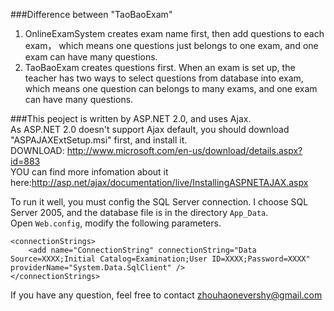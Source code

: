 ###Difference between "TaoBaoExam"    
1. OnlineExamSystem creates exam name first, then add questions to each exam， which means one questions just belongs to one exam, and one exam can have many questions.     
2. TaoBaoExam creates questions first. When an exam is set up, the teacher has two ways to select questions from database into exam, which means one question can belongs to many exams, and one exam can have many questions.     


###This peoject is written by ASP.NET 2.0, and uses Ajax.        
As ASP.NET 2.0 doesn't support Ajax default, you should download "ASPAJAXExtSetup.msi" first, and install it.     
DOWNLOAD: http://www.microsoft.com/en-us/download/details.aspx?id=883     
YOU can find more infomation about it here:http://asp.net/ajax/documentation/live/InstallingASPNETAJAX.aspx    

To run it well, you must config the SQL Server connection. I choose SQL Server 2005, and the database file is in the directory `App_Data`.     
Open `Web.config`, modify the following parameters.    

	<connectionStrings>
		<add name="ConnectionString" connectionString="Data Source=XXXX;Initial Catalog=Examination;User ID=XXXX;Password=XXXX" providerName="System.Data.SqlClient" />
	</connectionStrings>

If you have any question, feel free to contact zhouhaonevershy@gmail.com   
